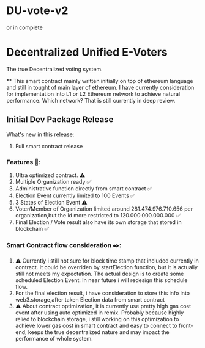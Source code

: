 # DU-vote-v2
or in complete
# Decentralized Unified E-Voters
The true Decentralized voting system.

** This smart contract mainly written initially on top of ethereum language and still in tought of main layer of ethereum.
I have currently consideration for implementation into L1 or L2 Ethereum network to achieve natural performance. Which network?
That is still currently in deep review.



## Initial Dev Package Release 
What's new in this release:

1. Full smart contract release

### Features 📢:

1. Ultra optimized contract. ⚠️
2. Multiple Organization ready ✅
3. Administrative function directly from smart contract ✅
4. Election Event currently limited to 100 Events ✅
5. 3 States of Election Event ⚠️
6. Voter/Member of Organization limited around 281.474.976.710.656  per organization,but the id more restricted to 120.000.000.000.000 ✅
7. Final Election / Vote result also have its own storage that stored in blockchain ✅

### Smart Contract flow consideration ✒️:

1. ⚠️ Currently i still not sure for block time stamp that included currently in contract.
It could be overriden by startElection function, but it is actually still not meets my expectation.
The actual design is to create some scheduled Election Event. In near future i will redesign this schedule flow.
2. For the final election result, i have consideration to store this info into web3.storage,after taken Election data from smart contract
3. ⚠️ About contract optimization, it is currently use pretty high gas cost event after using auto optimized in remix. Probably because highly relied to blockchain storage, i still working on this optimization to achieve lower gas cost in smart contract and easy to connect to front-end, keeps the true decentralized nature and may impact the performance of whole system.

